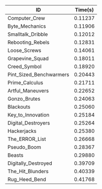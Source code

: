 |ID|Time(s)|
|-|-|
|Computer_Crew|0.11237|
|Byte_Mechanics|0.11906|
|Smalltalk_Dribble|0.12012|
|Rebooting_Rebels|0.12831|
|Loose_Screws|0.14061|
|Grapevine_Squad|0.18011|
|Creed_Symbol|0.18920|
|Pint_Sized_Benchwarmers|0.20443|
|Prime_Calculus|0.21711|
|Artful_Maneuvers|0.22652|
|Gonzo_Brutes|0.24063|
|Blackouts|0.25060|
|Key_to_Innovation|0.25184|
|Digital_Destroyers|0.25264|
|Hackerjacks|0.25380|
|The_ERROR_List|0.26668|
|Pseudo_Boom|0.28367|
|Beasts|0.29880|
|Digitally_Destroyed|0.39709|
|The_Hit_Blunders|0.40339|
|Rug_Heed_Bend|0.41768|
